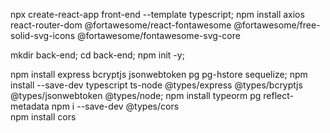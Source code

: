 npx create-react-app front-end --template typescript;
npm install axios react-router-dom @fortawesome/react-fontawesome @fortawesome/free-solid-svg-icons @fortawesome/fontawesome-svg-core

mkdir back-end;
cd back-end;
npm init -y;

npm install express bcryptjs jsonwebtoken pg pg-hstore sequelize;
npm install --save-dev typescript ts-node @types/express @types/bcryptjs @types/jsonwebtoken @types/node;
npm install typeorm pg reflect-metadata
npm i --save-dev @types/cors  
 npm install cors        

